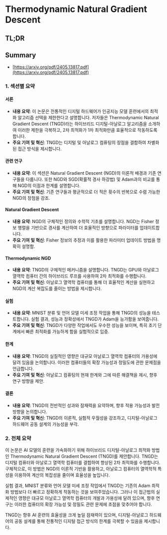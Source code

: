 # Thermodynamic Natural Gradient Descent
## TL;DR
## Summary
- [https://arxiv.org/pdf/2405.13817.pdf](https://arxiv.org/pdf/2405.13817.pdf)

### 1. 섹션별 요약

#### 서론
- **내용 요약**: 이 논문은 전통적인 디지털 하드웨어가 인공지능 모델 훈련에서의 최적화 알고리즘 선택을 제한한다고 설명합니다. 저자들은 Thermodynamic Natural Gradient Descent (TNGD)라는 하이브리드 디지털-아날로그 알고리즘을 소개하여 이러한 제한을 극복하고, 2차 최적화가 1차 최적화만큼 효율적으로 작동하도록 합니다.
- **주요 기여 및 혁신**: TNGD는 디지털 및 아날로그 컴퓨팅의 장점을 결합하여 차별화된 접근 방식을 제시합니다.

#### 관련 연구
- **내용 요약**: 이 섹션은 Natural Gradient Descent (NGD)의 이론적 배경과 기존 연구들을 다룹니다. 또한 NGD와 SGD(확률적 경사 하강법) 및 Adam과의 비교를 통해 NGD의 이점과 한계를 설명합니다.
- **주요 기여 및 혁신**: 기존 연구들과 평균적으로 더 적은 횟수의 반복으로 수렴 가능한 NGD의 장점을 강조.

#### Natural Gradient Descent
- **내용 요약**: NGD의 구체적인 정의와 수학적 기초를 설명합니다. NGD는 Fisher 정보 행렬을 기반으로 경사를 계산하여 더 효율적인 방향으로 파라미터를 업데이트합니다.
- **주요 기여 및 혁신**: Fisher 정보의 추정과 이를 활용한 파라미터 업데이트 방법을 명확히 설명함.

#### Thermodynamic NGD
- **내용 요약**: TNGD의 구체적인 메커니즘을 설명합니다. TNGD는 GPU와 아날로그 열역학 컴퓨터 간의 하이브리드 루프를 사용하여 2차 최적화를 수행합니다. 
- **주요 기여 및 혁신**: 아날로그 열역학 컴퓨터를 통해 더 효율적인 계산을 실현하고 NGD의 계산 복잡도를 줄이는 방법을 제시합니다.

#### 실험
- **내용 요약**: MNIST 분류 및 언어 모델 미세 조정 작업을 통해 TNGD의 성능을 테스트합니다. 실험 결과, 성능과 정확성에서 TNGD가 Adam을 능가함을 보여줍니다.
- **주요 기여 및 혁신**: TNGD가 다양한 작업에서도 우수한 성능을 보이며, 특히 초기 단계에서 빠른 최적화를 가능하게 함을 실험적으로 입증.

#### 한계
- **내용 요약**: TNGD의 실질적인 영향은 대규모 아날로그 열역학 컴퓨터의 가용성에 달려 있음을 논의합니다. 이러한 컴퓨터들의 확장 가능성과 정밀도에 관한 문제점을 언급합니다.
- **주요 기여 및 혁신**: 아날로그 컴퓨팅의 현재 한계와 그에 따른 해결책을 제시, 향후 연구 방향을 제안.

#### 결론
- **내용 요약**: TNGD의 전반적인 성과와 잠재력을 요약하며, 향후 적용 가능성과 발전 방향을 논의합니다.
- **주요 기여 및 혁신**: TNGD의 이론적, 실험적 우월성을 강조하고, 디지털-아날로그 하드웨어 공동 설계의 가능성을 부각.

### 2. 전체 요약
이 논문은 AI 모델의 훈련을 가속화하기 위해 하이브리드 디지털-아날로그 최적화 방법인 Thermodynamic Natural Gradient Descent (TNGD)를 제안합니다. TNGD는 디지털 컴퓨터와 아날로그 열역학 컴퓨터를 결합하여 향상된 2차 최적화를 수행합니다. 구체적으로, 이 방법은 NGD의 이론적 기반을 활용하고, 아날로그 컴퓨터의 열역학적 특성을 이용하여 계산의 복잡성을 줄이며 효율성을 높입니다.

실험 결과, MNIST 분류와 언어 모델 미세 조정 작업에서 TNGD는 기존의 Adam 최적화 방법보다 더 빠르고 정확하게 작동하는 것을 보여주었습니다. 그러나 이 접근법의 실제적인 영향은 대규모 아날로그 열역학 컴퓨터의 개발과 가용성에 달려 있으며, 향후 연구는 이러한 컴퓨터의 확장 가능성 및 정밀도 관련 문제에 초점을 맞추어야 합니다.

TNGD는 향후 AI 훈련의 효율성을 크게 높일 잠재력이 있으며, 디지털-아날로그 하드웨어의 공동 설계를 통해 전통적인 디지털 접근 방식의 한계를 극복할 수 있음을 제시합니다.